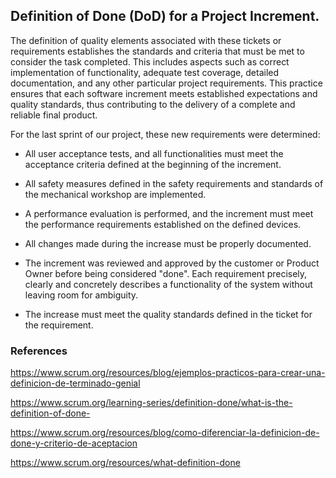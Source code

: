 ## Definition of Done (DoD) for a Project Increment.  

The definition of quality elements associated with these tickets or requirements establishes the standards and criteria that must be met to consider the task completed. This includes aspects such as correct implementation of functionality, adequate test coverage, detailed documentation, and any other particular project requirements. This practice ensures that each software increment meets established expectations and quality standards, thus contributing to the delivery of a complete and reliable final product.  

For the last sprint of our project, these new requirements were determined:  

- All user acceptance tests, and all functionalities must meet the acceptance criteria defined at the beginning of the increment.  

- All safety measures defined in the safety requirements and standards of the mechanical workshop are implemented.  

- A performance evaluation is performed, and the increment must meet the performance requirements established on the defined devices.  

- All changes made during the increase must be properly documented.  

- The increment was reviewed and approved by the customer or Product Owner before being considered "done". Each requirement precisely, clearly and concretely describes a functionality of the system without leaving room for ambiguity.  

- The increase must meet the quality standards defined in the ticket for the requirement. 

### References

https://www.scrum.org/resources/blog/ejemplos-practicos-para-crear-una-definicion-de-terminado-genial 

https://www.scrum.org/learning-series/definition-done/what-is-the-definition-of-done- 

https://www.scrum.org/resources/blog/como-diferenciar-la-definicion-de-done-y-criterio-de-aceptacion 

https://www.scrum.org/resources/what-definition-done 